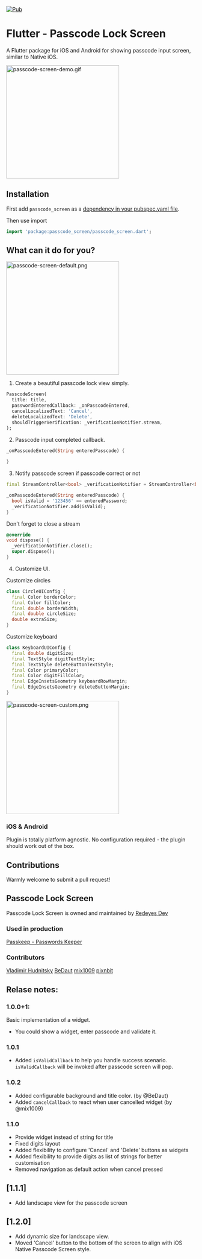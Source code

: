 [![Pub](https://img.shields.io/pub/v/passcode_screen.svg)](https://pub.dartlang.org/packages/passcode_screen) 

# Flutter - Passcode Lock Screen

A Flutter package for iOS and Android for showing passcode input screen, similar to Native iOS.

<img src="https://github.com/xPutnikx/flutter-passcode/blob/master/example/passcode-screen-demo.gif?raw=true" alt="passcode-screen-demo.gif" width="300">

## Installation

First add `passcode_screen` as a [dependency in your pubspec.yaml file](https://flutter.io/platform-plugins/).

Then use import

```dart
import 'package:passcode_screen/passcode_screen.dart';
```

## What can it do for you?

<img src="https://github.com/xPutnikx/flutter-passcode/blob/master/example/passcode-screen-default.png?raw=true" alt="passcode-screen-default.png" width="300">

1. Create a beautiful passcode lock view simply.

```dart
PasscodeScreen(
  title: title,
  passwordEnteredCallback: _onPasscodeEntered,
  cancelLocalizedText: 'Cancel',
  deleteLocalizedText: 'Delete',
  shouldTriggerVerification: _verificationNotifier.stream,  
);
```

2. Passcode input completed callback.
```dart
_onPasscodeEntered(String enteredPasscode) {
  
}
```

3. Notify passcode screen if passcode correct or not 
```dart
final StreamController<bool> _verificationNotifier = StreamController<bool>.broadcast();

_onPasscodeEntered(String enteredPasscode) {
  bool isValid = '123456' == enteredPassword;
  _verificationNotifier.add(isValid);
}

```

Don't forget to close a stream
```dart
@override
void dispose() {
  _verificationNotifier.close();
  super.dispose();
}

```

4. Customize UI.

Customize circles
```dart
class CircleUIConfig {
  final Color borderColor;
  final Color fillColor;
  final double borderWidth;
  final double circleSize;
  double extraSize;
}
```

Customize keyboard
```dart
class KeyboardUIConfig {
  final double digitSize;
  final TextStyle digitTextStyle;
  final TextStyle deleteButtonTextStyle;
  final Color primaryColor;
  final Color digitFillColor;
  final EdgeInsetsGeometry keyboardRowMargin;
  final EdgeInsetsGeometry deleteButtonMargin;
}
```

<img src="https://github.com/xPutnikx/flutter-passcode/blob/master/example/passcode-screen-custom.png?raw=true" alt="passcode-screen-custom.png" width="300">

### iOS & Android

Plugin is totally platform agnostic. No configuration required - the plugin should work out of the box.

## Contributions
Warmly welcome to submit a pull request!

## Passcode Lock Screen
Passcode Lock Screen is owned and maintained by [Redeyes Dev](http://redeyes-dev.com)

### Used in production
[Passkeep - Passwords Keeper](http://bit.ly/andpasskeep) 

### Contributors 

[Vladimir Hudnitsky](https://github.com/xPutnikx) 
[BeDaut](https://github.com/BeDaut)
[mix1009](https://github.com/mix1009)
[pixnbit](https://github.com/pixnbit)

## Relase notes:
### 1.0.0+1: 
Basic implementation of a widget.
- You could show a widget, enter passcode and validate it.

 ### 1.0.1
- Added `isValidCallback` to help you handle success scenario. `isValidCallback` will be invoked after passcode screen will pop.

### 1.0.2
- Added configurable background and title color. (by @BeDaut)
- Added `cancelCallback` to react when user cancelled widget (by @mix1009)

### 1.1.0
- Provide widget instead of string for title
- Fixed digits layout
- Added flexibility to configure 'Cancel' and 'Delete' buttons as widgets
- Added flexibility to provide digits as list of strings for better customisation
- Removed navigation as default action when cancel pressed

## [1.1.1]
- Add landscape view for the passcode screen

## [1.2.0]
- Add dynamic size for landscape view.
- Moved 'Cancel' button to the bottom of the screen to align with iOS Native Passcode Screen style.
